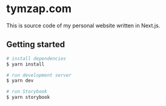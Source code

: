 # tymzap.com

This is source code of my personal website written in Next.js.

## Getting started

```bash
# install dependencies
$ yarn install

# run development server
$ yarn dev

# run Storybook
$ yarn storybook
```